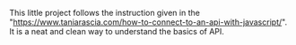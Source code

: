 This little project follows the instruction given in the "https://www.taniarascia.com/how-to-connect-to-an-api-with-javascript/". It is a neat and clean way to understand the basics of API.
